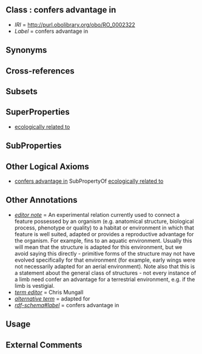 
## Class : confers advantage in

 * *IRI* = http://purl.obolibrary.org/obo/RO_0002322
 * *Label* = confers advantage in

## Synonyms


## Cross-references


## Subsets


## SuperProperties

 * [ecologically related to](../../RO/21/RO_0002321.md)

## SubProperties


## Other Logical Axioms

 * [confers advantage in](../../RO/22/RO_0002322.md) SubPropertyOf [ecologically related to](../../RO/21/RO_0002321.md)

## Other Annotations

 * *[editor note](../../IAO/16/IAO_0000116.md)* = An experimental relation currently used to connect a feature possessed by an organism (e.g. anatomical structure, biological process, phenotype or quality) to a habitat or environment in which that feature is well suited, adapted or provides a reproductive advantage for the organism. For example, fins to an aquatic environment. Usually this will mean that the structure is adapted for this environment, but we avoid saying this directly - primitive forms of the structure may not have evolved specifically for that environment (for example, early wings were not necessarily adapted for an aerial environment). Note also that this is a statement about the general class of structures - not every instance of a limb need confer an advantage for a terrestrial environment, e.g. if the limb is vestigial.
 * *[term editor](../../IAO/17/IAO_0000117.md)* = Chris Mungall
 * *[alternative term](../../IAO/18/IAO_0000118.md)* = adapted for
 * *[rdf-schema#label](../../el/rdf-schema#label.md)* = confers advantage in

## Usage


## External Comments

